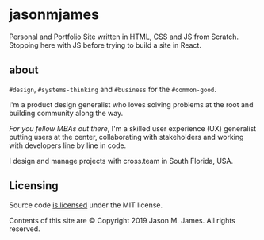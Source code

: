 # jasonmjames

Personal and Portfolio Site written in HTML, CSS and JS from Scratch.  Stopping here with JS before trying to build a site in React.

## about

`#design`, `#systems-thinking` and `#business` for the `#common-good`.

I'm a product design generalist who loves solving problems at the root and building community along the way.

*For you fellow MBAs out there*, I'm a skilled user experience (UX) generalist putting users at the center, collaborating with stakeholders and working with developers line by line in code.

I design and manage projects with cross.team in South Florida, USA.

## Licensing

Source code [is licensed](/license.md) under the MIT license.

Contents of this site are © Copyright 2019 Jason M. James. All rights reserved.
